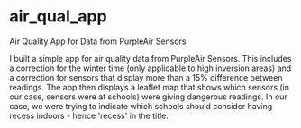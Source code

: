 # air_qual_app
Air Quality App for Data from PurpleAir Sensors

I built a simple app for air quality data from PurpleAir Sensors.  This includes a correction for the winter time (only applicable to high inversion areas) and a correction for sensors that display more than a 15% difference between readings.  The app then displays a leaflet map that shows which sensors (in our case, sensors were at schools) were giving dangerous readings.  In our case, we were trying to indicate which schools should consider having recess indoors - hence 'recess' in the title.  
